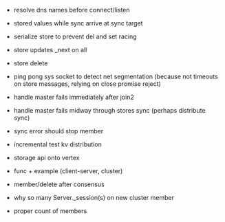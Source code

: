 * resolve dns names before connect/listen
* stored values while sync arrive at sync target
* serialize store to prevent del and set racing
* store updates _next on all
* store delete
* ping pong sys socket to detect net segmentation (because not timeouts on store messages, relying on close promise reject)
* handle master fails immediately after join2
* handle master fails midway through stores sync (perhaps distribute sync)
* sync error should stop member

* incremental test kv distribution
* storage api onto vertex
* func + example (client-server, cluster)
* member/delete after consensus

* why so many Server._session(s) on new cluster member

* proper count of members
